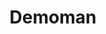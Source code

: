 ---
layout: default
title: Demoman
parent: Class Guides
grand_parent: FAQ
nav_order: 5
permalink: /faq/class-guides/demoman/
---